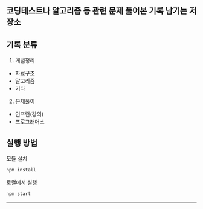 ## 코딩테스트나 알고리즘 등 관련 문제 풀어본 기록 남기는 저장소

## 기록 분류

1. 개념정리

- 자료구조
- 알고리즘
- 기타

2. 문제풀이

- 인프런(강의)
- 프로그래머스

## 실행 방법

모듈 설치

```bash
npm install
```

로컬에서 실행

```bash
npm start
```

---
